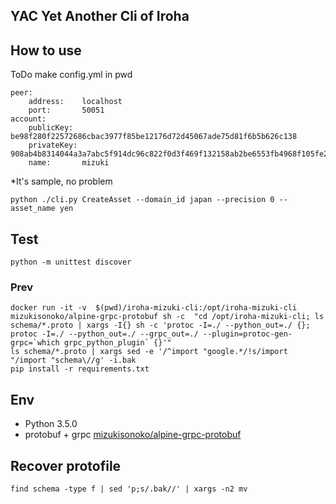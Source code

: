 
## YAC Yet Another Cli of Iroha

## How to use
ToDo
make config.yml in pwd
```config
peer:
    address:    localhost
    port:       50051
account:
    publicKey:  be98f280f22572686cbac3977f85be12176d72d45067ade75d81f6b5b626c138
    privateKey: 908ab4b8314044a3a7abc5f914dc96c822f0d3f469f132158ab2be6553fb4968f105fe252430f1a8f6bd635dc06ca3ec1055dea9128ae598e8540bf9666cfcff
    name:       mizuki
```
*It's sample, no problem


```
python ./cli.py CreateAsset --domain_id japan --precision 0 --asset_name yen
```


## Test
```
python -m unittest discover
```

### Prev
```
docker run -it -v  $(pwd)/iroha-mizuki-cli:/opt/iroha-mizuki-cli mizukisonoko/alpine-grpc-protobuf sh -c  "cd /opt/iroha-mizuki-cli; ls schema/*.proto | xargs -I{} sh -c 'protoc -I=./ --python_out=./ {}; protoc -I=./ --python_out=./ --grpc_out=./ --plugin=protoc-gen-grpc=`which grpc_python_plugin` {}'"
ls schema/*.proto | xargs sed -e '/^import "google.*/!s/import "/import "schema\//g' -i.bak
pip install -r requirements.txt 
```

## Env
- Python 3.5.0
- protobuf + grpc [mizukisonoko/alpine-grpc-protobuf](https://github.com/MizukiSonoko/alpine-grpc-protobuf)

## Recover protofile 
```
find schema -type f | sed 'p;s/.bak//' | xargs -n2 mv
```
